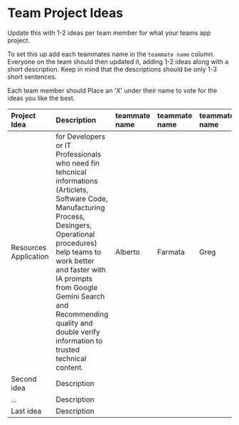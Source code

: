 # Team Project Ideas

Update this with 1-2 ideas per team member for what your teams app project.

To set this up add each teammates name in the `teammate name` column. Everyone
on the team should then updated it, adding 1-2 ideas along with a short 
description. Keep in mind that the descriptions should be only 1-3 short
sentences. 

Each team member should Place an 'X' under their name to vote for the ideas 
you like the best.

| Project Idea | Description | teammate name | teammate name | teammate name | teammate name | teammate name | teammate name |
| :--- | :--- | :--- | :--- | :--- | :--- | :--- | :--- |
| Resources Application  | for Developers or IT Professionals who need fin tehcnical informations (Articlets, Software Code, Manufacturing Process, Desingers, Operational procedures) help teams to work better and faster with IA prompts from Google Gemini Search and Recommending quality and double verify information to trusted technical content. | Alberto | Farmata | Greg | Maryam | Bruna | |
| Second idea | Description | | | | | | |
| ... | Description | | | | | | |
| Last idea | Description | | | | | | |
